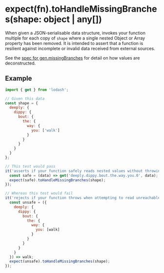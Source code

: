 # expect(fn).toHandleMissingBranches(shape: object | any[])

When given a JSON-serialisable data structure, invokes your function multiple for each copy of `shape` where a single
nested Object or Array property has been removed. It is intended to assert that a function is resilient against
incomplete or invalid data received from external sources.

See the [spec for gen.missingBranches][missing-branches] for detail on how values are deconstructed.

## Example

```js
import { get } from 'lodash';

// Given this data
const shape = {
  deeply: {
    dippy: {
      bout: {
        the: {
          way: {
            you: ['walk']
          }
        }
      }
    }
  }
};

// This test would pass
it('asserts if your function safely reads nested values without throwing', () => {
  const safe = (data) => get('deeply.dippy.bout.the.way.you.0', data);
  expect(safe).toHandleMissingBranches(shape);
});

// Whereas this test would fail
it('rejects if your function throws when attempting to read unreachable values', () => {
  const unsafe = ({
    deeply: {
      dippy: {
        bout: {
          the: {
            way: {
              you: [walk]
            }
          }
        }
      }
    }
  }) => walk;
  expect(unsafe).toHandleMissingBranches(shape);
});
```

[missing-branches]:
  https://github.com/JamieMason/expect-more/blob/master/packages/expect-more-jest/test/gen/missing-branches.spec.ts
